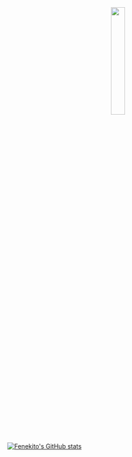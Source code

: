 <div id="header" align="center">
  <img src="https://i.imgur.com/iCGQ82q.png" width="25%" height="25%"/>
</div>

[![Fenekito's GitHub stats](https://github-readme-stats.vercel.app/api?username=Fenekito)](https://github.com/anuraghazra/github-readme-stats)
